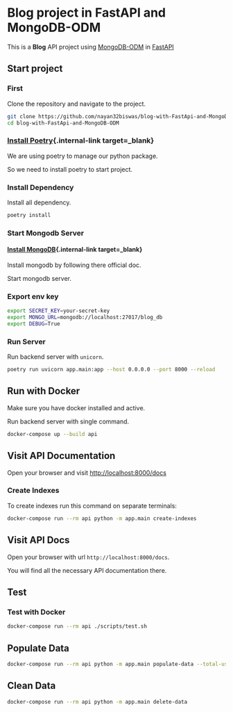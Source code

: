 # Blog project in FastAPI and MongoDB-ODM

This is a **Blog** API project using <a href="https://mongodb-odm.readthedocs.io" class="external-link" target="_blank">MongoDB-ODM</a> in <a href="https://fastapi.tiangolo.com" class="external-link" target="_blank">FastAPI</a>

## Start project

### First

Clone the repository and navigate to the project.

```bash
git clone https://github.com/nayan32biswas/blog-with-FastApi-and-MongoDB-ODM.git
cd blog-with-FastApi-and-MongoDB-ODM
```

### [Install Poetry](https://python-poetry.org/docs/#installation){.internal-link target=\_blank}

We are using poetry to manage our python package.

So we need to install poetry to start project.

### Install Dependency

Install all dependency.

```bash
poetry install
```

### Start Mongodb Server

#### [Install MongoDB](https://www.mongodb.com/docs/manual/installation/){.internal-link target=\_blank}

Install mongodb by following there official doc.

Start mongodb server.

### Export env key

```bash
export SECRET_KEY=your-secret-key
export MONGO_URL=mongodb://localhost:27017/blog_db
export DEBUG=True
```

### Run Server

Run backend server with `unicorn`.

```bash
poetry run uvicorn app.main:app --host 0.0.0.0 --port 8000 --reload
```

## Run with Docker

Make sure you have docker installed and active.

Run backend server with single command.

```bash
docker-compose up --build api
```

## Visit API Documentation

Open your browser and visit [http://localhost:8000/docs](http://localhost:8000/docs)

### Create Indexes

To create indexes run this command on separate terminals:

```bash
docker-compose run --rm api python -m app.main create-indexes
```

## Visit API Docs

Open your browser with url `http://localhost:8000/docs`.

You will find all the necessary API documentation there.

## Test

### Test with Docker

```bash
docker-compose run --rm api ./scripts/test.sh
```

## Populate Data

```bash
docker-compose run --rm api python -m app.main populate-data --total-user 100 --total-post 100
```

## Clean Data

```bash
docker-compose run --rm api python -m app.main delete-data
```

